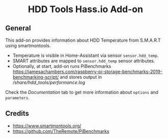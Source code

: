 <div align="center">
<h1>HDD Tools Hass.io Add-on</h1>
</div>

## General

This add-on provides information about HDD Temperature from S.M.A.R.T using smartmontools.
- Temperature is visible in Home-Assistant via sensor `sensor.hdd_temp`.
- SMART attributes are mapped to `sensor.hdd_temp` sensor attributes.
- Optionally, at start, add-on runs PiBenchmarks https://jamesachambers.com/raspberry-pi-storage-benchmarks-2019-benchmarking-script/ and stores output in _/share/hdd_tools/performance.log_

Check the *Documentation* tab to get more information about `options` and `parameters`.

## Credits

- https://www.smartmontools.org/
- https://github.com/TheRemote/PiBenchmarks
